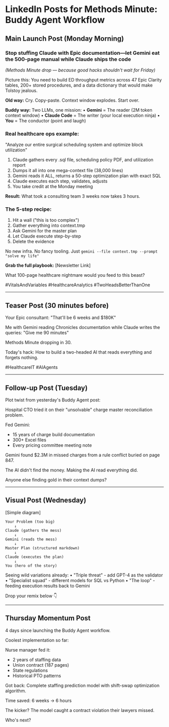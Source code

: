 # LinkedIn Posts for Methods Minute: Buddy Agent Workflow

## Main Launch Post (Monday Morning)

### Stop stuffing Claude with Epic documentation—let Gemini eat the 500-page manual while Claude ships the code

*(Methods Minute drop — because good hacks shouldn't wait for Friday)*

Picture this: You need to build ED throughput metrics across 47 Epic Clarity tables, 200+ stored procedures, and a data dictionary that would make Tolstoy jealous.

**Old way:** Cry. Copy-paste. Context window explodes. Start over.

**Buddy way:** Two LLMs, one mission:
• **Gemini** = The reader (2M token context window)
• **Claude Code** = The writer (your local execution ninja)
• **You** = The conductor (point and laugh)

### Real healthcare ops example:

"Analyze our entire surgical scheduling system and optimize block utilization"

1. Claude gathers every .sql file, scheduling policy PDF, and utilization report
2. Dumps it all into one mega-context file (38,000 lines)
3. Gemini reads it ALL, returns a 50-step optimization plan with exact SQL
4. Claude executes each step, validates, adjusts
5. You take credit at the Monday meeting

**Result:** What took a consulting team 3 weeks now takes 3 hours.

### The 5-step recipe:
1. Hit a wall ("this is too complex")
2. Gather everything into context.tmp
3. Ask Gemini for the master plan
4. Let Claude execute step-by-step
5. Delete the evidence

No new infra. No fancy tooling. Just `gemini --file context.tmp --prompt "solve my life"`

**Grab the full playbook:** [Newsletter Link]

What 100-page healthcare nightmare would you feed to this beast?

#VitalsAndVariables #HealthcareAnalytics #TwoHeadsBetterThanOne

---

## Teaser Post (30 minutes before)

Your Epic consultant: "That'll be 6 weeks and $180K"

Me with Gemini reading Chronicles documentation while Claude writes the queries: "Give me 90 minutes"

Methods Minute dropping in 30. 

Today's hack: How to build a two-headed AI that reads everything and forgets nothing.

#HealthcareIT #AIAgents

---

## Follow-up Post (Tuesday)

Plot twist from yesterday's Buddy Agent post:

Hospital CTO tried it on their "unsolvable" charge master reconciliation problem. 

Fed Gemini:
- 15 years of charge build documentation
- 300+ Excel files
- Every pricing committee meeting note

Gemini found $2.3M in missed charges from a rule conflict buried on page 847.

The AI didn't find the money. Making the AI read everything did.

Anyone else finding gold in their context dumps?

---

## Visual Post (Wednesday)

[Simple diagram]
```
Your Problem (too big) 
    ↓
Claude (gathers the mess)
    ↓
Gemini (reads the mess)
    ↓
Master Plan (structured markdown)
    ↓
Claude (executes the plan)
    ↓
You (hero of the story)
```

Seeing wild variations already:
• "Triple threat" - add GPT-4 as the validator
• "Specialist squad" - different models for SQL vs Python
• "The loop" - feeding execution results back to Gemini

Drop your remix below 👇

---

## Thursday Momentum Post

4 days since launching the Buddy Agent workflow.

Coolest implementation so far:

Nurse manager fed it:
- 2 years of staffing data
- Union contract (187 pages)
- State regulations
- Historical PTO patterns

Got back: Complete staffing prediction model with shift-swap optimization algorithm.

Time saved: 6 weeks → 6 hours

The kicker? The model caught a contract violation their lawyers missed.

Who's next?